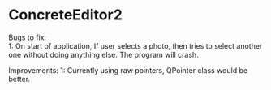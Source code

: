 # ConcreteEditor2

Bugs to fix:  
  1: On start of application, If user selects a photo, then tries to select another one without doing anything else.  The program will crash.


Improvements:
  1:  Currently using raw pointers, QPointer class would be better.
